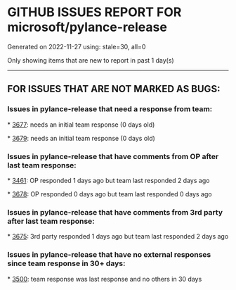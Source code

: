 
# GITHUB ISSUES REPORT FOR microsoft/pylance-release


Generated on 2022-11-27 using: stale=30, all=0


Only showing items that are new to report in past 1 day(s)


---

## FOR ISSUES THAT ARE NOT MARKED AS BUGS:


### Issues in pylance-release that need a response from team:


\* [3677](https://github.com/microsoft/pylance-release/issues/3677 "Auto import feature breaks after adding another directory to workspace"): needs an initial team response (0 days old)

\* [3679](https://github.com/microsoft/pylance-release/issues/3679 "The coding suggestions repeated"): needs an initial team response (0 days old)

### Issues in pylance-release that have comments from OP after last team response:


\* [3461](https://github.com/microsoft/pylance-release/issues/3461 "Pylance causes Renaming to Format file"): OP responded 1 days ago but team last responded 2 days ago

\* [3678](https://github.com/microsoft/pylance-release/issues/3678 "Option to set python.analysis.packageIndexDepths  depth globally."): OP responded 0 days ago but team last responded 0 days ago

### Issues in pylance-release that have comments from 3rd party after last team response:


\* [3675](https://github.com/microsoft/pylance-release/issues/3675 "Syntax highlighting stops working on file edit"): 3rd party responded 1 days ago but team last responded 2 days ago

### Issues in pylance-release that have no external responses since team response in 30+ days:


\* [3500](https://github.com/microsoft/pylance-release/issues/3500 "When there are too many lines in the .py file, it will trigger a malfunction of the called variable highlighting function"): team response was last response and no others in 30 days
